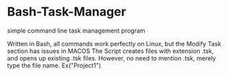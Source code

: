 # Bash-Task-Manager
simple command line task management program 

Written in Bash, all commands work perfectly on Linux, but the Modify Task section has issues in MACOS
The Script creates files with extension .tsk, and opens up existing .tsk files.
However, no need to mention .tsk, merely type the file name. Ex("Project1") 
